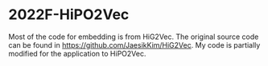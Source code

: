 # 2022F-HiPO2Vec
Most of the code for embedding is from HiG2Vec.
The original source code can be found in https://github.com/JaesikKim/HiG2Vec.
My code is partially modified for the application to HiPO2Vec.
